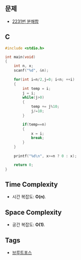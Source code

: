 ## 문제
- [2231번 분해합](https://www.acmicpc.net/problem/2231)

## C
```cpp
#include <stdio.h>

int main(void)
{
	int n, x;
	scanf("%d", &n);
	
	for(int i=n/2,j=0; i<n; ++i)
	{
		int temp = i;
		j = i;
		while(j>0)
		{
			temp += j%10;
			j/=10;
		}

		if(temp==n)
		{
			x = i;
			break;
		}
	}
	
	printf("%d\n", x>=n ? 0 : x);

	return 0;
}
```

## Time Complexity
- 시간 복잡도: <b>O(n)</b>.

## Space Complexity
- 공간 복잡도: <b>O(1)</b>.

## Tags
- [브루트포스](https://github.com/myoi-oj/baekjoon-oj#bruteforce)
